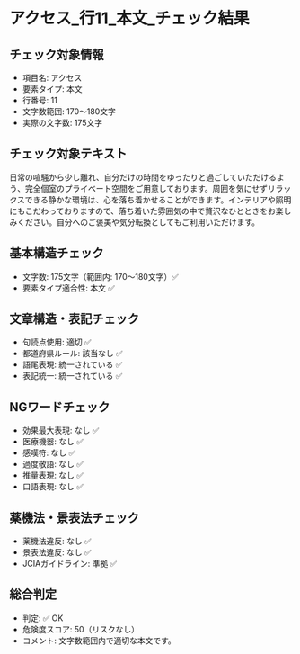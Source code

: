 # アクセス_行11_本文_チェック結果

## チェック対象情報
- 項目名: アクセス
- 要素タイプ: 本文
- 行番号: 11
- 文字数範囲: 170～180文字
- 実際の文字数: 175文字

## チェック対象テキスト
日常の喧騒から少し離れ、自分だけの時間をゆったりと過ごしていただけるよう、完全個室のプライベート空間をご用意しております。周囲を気にせずリラックスできる静かな環境は、心を落ち着かせることができます。インテリアや照明にもこだわっておりますので、落ち着いた雰囲気の中で贅沢なひとときをお楽しみください。自分へのご褒美や気分転換としてもご利用いただけます。

## 基本構造チェック
- 文字数: 175文字（範囲内: 170～180文字）✅
- 要素タイプ適合性: 本文 ✅

## 文章構造・表記チェック
- 句読点使用: 適切 ✅
- 都道府県ルール: 該当なし ✅
- 語尾表現: 統一されている ✅
- 表記統一: 統一されている ✅

## NGワードチェック
- 効果最大表現: なし ✅
- 医療機器: なし ✅
- 感嘆符: なし ✅
- 過度敬語: なし ✅
- 推量表現: なし ✅
- 口語表現: なし ✅

## 薬機法・景表法チェック
- 薬機法違反: なし ✅
- 景表法違反: なし ✅
- JCIAガイドライン: 準拠 ✅

## 総合判定
- 判定: ✅ OK
- 危険度スコア: 50（リスクなし）
- コメント: 文字数範囲内で適切な本文です。
